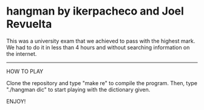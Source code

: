 # hangman by ikerpacheco and Joel Revuelta

This was a university exam that we achieved to pass with the highest mark. We had to do it in less than 4 hours and without searching information on the internet.

----------------------------------
HOW TO PLAY

Clone the repository and type "make re" to compile the program. Then, type "./hangman dic" to start playing with the dictionary given.

ENJOY!
